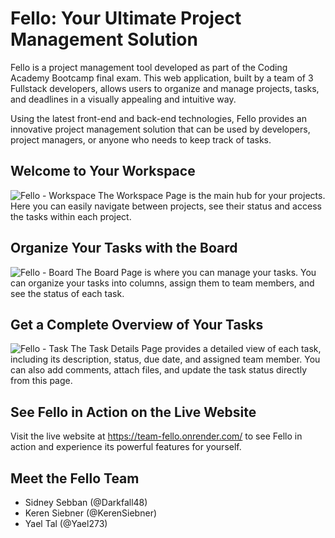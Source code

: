 # Fello: Your Ultimate Project Management Solution
Fello is a project management tool developed as part of the Coding Academy Bootcamp final exam. This web application, built by a team of 3 Fullstack developers, allows users to organize and manage projects, tasks, and deadlines in a visually appealing and intuitive way.

Using the latest front-end and back-end technologies, Fello provides an innovative project management solution that can be used by developers, project managers, or anyone who needs to keep track of tasks.

## Welcome to Your Workspace
![Fello - Workspace](https://user-images.githubusercontent.com/35638060/215624685-e87a8146-0ee0-4385-9600-b4d4790d3ff7.png)
The Workspace Page is the main hub for your projects. Here you can easily navigate between projects, see their status and access the tasks within each project.

## Organize Your Tasks with the Board
![Fello - Board](https://user-images.githubusercontent.com/35638060/215624699-9bd8d055-af23-4027-b124-6f4b6fc2baa7.png)
The Board Page is where you can manage your tasks. You can organize your tasks into columns, assign them to team members, and see the status of each task.

## Get a Complete Overview of Your Tasks
![Fello - Task](https://user-images.githubusercontent.com/35638060/215624704-89b5ce0d-b14b-440c-becd-46dc3496a388.png)
The Task Details Page provides a detailed view of each task, including its description, status, due date, and assigned team member. You can also add comments, attach files, and update the task status directly from this page.

## See Fello in Action on the Live Website
Visit the live website at https://team-fello.onrender.com/ to see Fello in action and experience its powerful features for yourself.

## Meet the Fello Team
- Sidney Sebban (@Darkfall48)
- Keren Siebner (@KerenSiebner)
- Yael Tal (@Yael273)


